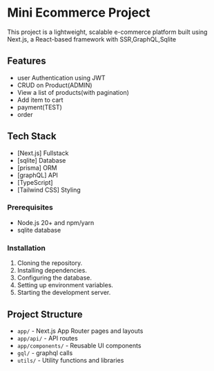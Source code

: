 # Mini Ecommerce Project

This project is a lightweight, scalable e-commerce platform built using Next.js, a React-based framework with SSR,GraphQL,Sqlite

## Features

-   user Authentication using JWT
-   CRUD on Product(ADMIN)
-   View a list of products(with pagination)
-   Add item to cart
-   payment(TEST)
-   order


## Tech Stack

- [Next.js] Fullstack
- [sqlite] Database
- [prisma] ORM
- [graphQL] API
- [TypeScript]
- [Tailwind CSS] Styling

### Prerequisites

- Node.js 20+ and npm/yarn
- sqlite database

### Installation

1. Cloning the repository.
2. Installing dependencies.
3. Configuring the database.
4. Setting up environment variables.
5. Starting the development server.

## Project Structure

- `app/` - Next.js App Router pages and layouts
- `app/api/` - API routes
- `app/components/` - Reusable UI components
- `gql/` - graphql calls
- `utils/` - Utility functions and libraries


